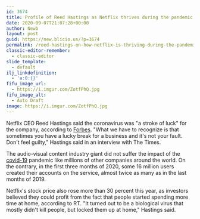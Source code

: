 ```yaml
---
id: 3674
title: Profile of Reed Hastings as Netflix thrives during the pandemic, adding ~1M subscribers/month in the US and Canada
date: 2020-09-07T21:07:28+00:00
author: Newb
layout: post
guid: https://new.blicio.us/?p=3674
permalink: /reed-hastings-on-how-netflix-is-thriving-during-the-pandemic/
classic-editor-remember:
  - classic-editor
slide_template:
  - default
ilj_linkdefinition:
  - 'a:0:{}'
fifu_image_url:
  - https://i.imgur.com/ZotfPhQ.jpg
fifu_image_alt:
  - Auto Draft
image: https://i.imgur.com/ZotfPhQ.jpg
---
```

Netflix CEO Reed Hastings said the coronavirus was "a stroke of luck" for the company, according to [Forbes](https://www.forbes.com/sites/dawnchmielewski/2020/09/07/how-netflixs-reed-hastings-rewrote-the-hollywood-script/). "What we have to recognize is that sometimes you have a lucky break for a business and it's not your fault. Don't feel guilty," Hastings said in an interview with The Times.

The audio-visual content industry giant did not suffer the impact of the [covid-19](https://new.blicio.us/low-cost-online-business-ideas-for-the-post-covid-19-world/) pandemic like millions of other companies around the world. On the contrary, in the first three months of 2020, some 16 million users created their accounts on the service, almost twice as many as in the last months of 2019.

Netflix's stock price also rose more than 30 percent this year, as investors believed they could profit from the fact that people started spending more time at home, according to RT. "It turned out to be a biological virus that mostly didn't kill people, but locked them up at home," Hastings said.